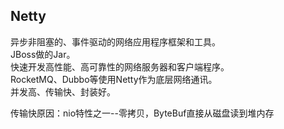 ## Netty

异步非阻塞的、事件驱动的网络应用程序框架和工具。   
JBoss做的Jar。   
快速开发高性能、高可靠性的网络服务器和客户端程序。   
RocketMQ、Dubbo等使用Netty作为底层网络通讯。   
并发高、传输快、封装好。

传输快原因：nio特性之一--零拷贝，ByteBuf直接从磁盘读到堆内存